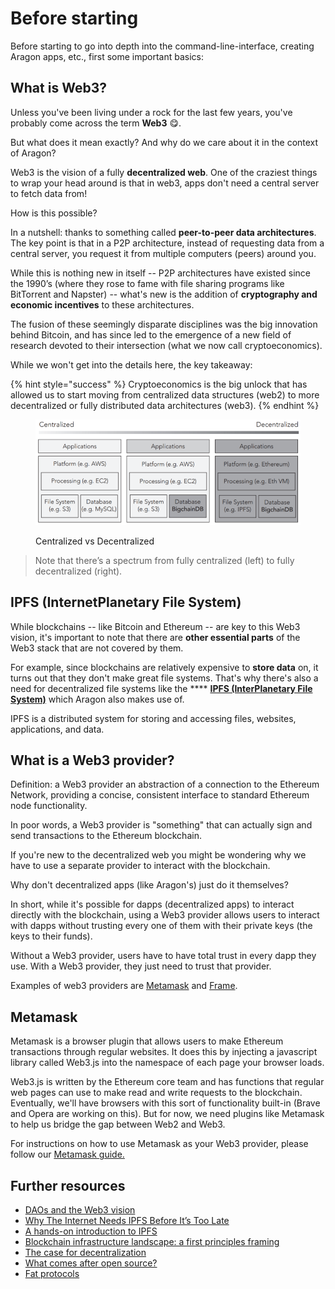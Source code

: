 # Before starting

Before starting to go into depth into the command-line-interface, creating Aragon apps, etc., first some important basics:

## What is Web3? <a href="#web3" id="web3"></a>

Unless you've been living under a rock for the last few years, you've probably come across the term **Web3** 😋.

But what does it mean exactly? And why do we care about it in the context of Aragon?

Web3 is the vision of a fully **decentralized web**. One of the craziest things to wrap your head around is that in web3, apps don't need a central server to fetch data from!

How is this possible?

In a nutshell: thanks to something called **peer-to-peer data architectures**. The key point is that in a P2P architecture, instead of requesting data from a central server, you request it from multiple computers (peers) around you.

While this is nothing new in itself -- P2P architectures have existed since the 1990’s (where they rose to fame with file sharing programs like BitTorrent and Napster) -- what's new is the addition of **cryptography and economic incentives** to these architectures.

The fusion of these seemingly disparate disciplines was the big innovation behind Bitcoin, and has since led to the emergence of a new field of research devoted to their intersection (what we now call cryptoeconomics).

While we won't get into the details here, the key takeaway:

{% hint style="success" %}
Cryptoeconomics is the big unlock that has allowed us to start moving from centralized data structures (web2) to more decentralized or fully distributed data architectures (web3).
{% endhint %}

<figure><img src="../../../.gitbook/assets/centralized-vs-decentralized-stack-2.png" alt=""><figcaption><p>Centralized vs Decentralized</p></figcaption></figure>

> Note that there’s a spectrum from fully centralized (left) to fully decentralized (right).

## IPFS (InternetPlanetary File System)

While blockchains -- like Bitcoin and Ethereum -- are key to this Web3 vision, it's important to note that there are **other essential parts** of the Web3 stack that are not covered by them.

For example, since blockchains are relatively expensive to **store data** on, it turns out that they don't make great file systems. That's why there's also a need for decentralized file systems like the \*\*\*\* [**IPFS (InterPlanetary File System)**](https://ipfs.io/) which Aragon also makes use of.

IPFS is a distributed system for storing and accessing files, websites, applications, and data.

## What is a Web3 provider? <a href="#web3" id="web3"></a>

Definition: a Web3 provider an abstraction of a connection to the Ethereum Network, providing a concise, consistent interface to standard Ethereum node functionality.

In poor words, a Web3 provider is "something" that can actually sign and send transactions to the Ethereum blockchain.

If you're new to the decentralized web you might be wondering why we have to use a separate provider to interact with the blockchain.

Why don't decentralized apps (like Aragon's) just do it themselves?

In short, while it's possible for dapps (decentralized apps) to interact directly with the blockchain, using a Web3 provider allows users to interact with dapps without trusting every one of them with their private keys (the keys to their funds).

Without a Web3 provider, users have to have total trust in every dapp they use. With a Web3 provider, they just need to trust that provider.

Examples of web3 providers are [Metamask](https://metamask.io/) and [Frame](https://frame.sh/).

## **Metamask**

Metamask is a browser plugin that allows users to make Ethereum transactions through regular websites. It does this by injecting a javascript library called Web3.js into the namespace of each page your browser loads.

Web3.js is written by the Ethereum core team and has functions that regular web pages can use to make read and write requests to the blockchain. Eventually, we'll have browsers with this sort of functionality built-in (Brave and Opera are working on this). But for now, we need plugins like Metamask to help us bridge the gap between Web2 and Web3.

For instructions on how to use Metamask as your Web3 provider, please follow our [Metamask guide.](https://documentation.aragon.org/products/set-up-metamask)

## Further resources <a href="#further-resources" id="further-resources"></a>

* [DAOs and the Web3 vision](https://www.youtube.com/watch?v=YG3a5ihbkAQ)
* [Why The Internet Needs IPFS Before It’s Too Late](https://techcrunch.com/2015/10/04/why-the-internet-needs-ipfs-before-its-too-late/)
* [A hands-on introduction to IPFS](https://medium.com/coinmonks/a-hands-on-introduction-to-ipfs-ee65b594937)
* [Blockchain infrastructure landscape: a first principles framing](https://medium.com/@trentmc0/blockchain-infrastructure-landscape-a-first-principles-framing-92cc5549bafe)
* [The case for decentralization](https://a16z.com/2019/04/17/why-work-in-crypto-startup-grind-2019/)
* [What comes after open source?](https://a16z.com/2019/01/22/what-comes-after-open-source/)
* [Fat protocols](http://www.usv.com/blog/fat-protocols)
